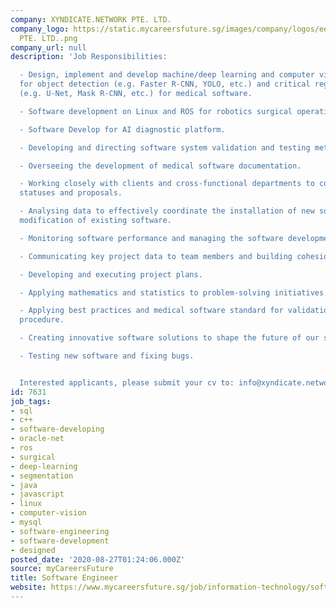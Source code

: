 ```yaml
---
company: XYNDICATE.NETWORK PTE. LTD.
company_logo: https://static.mycareersfuture.sg/images/company/logos/ee70ee9c2797a120a73a7cebdab64207/XYNDICATE.NETWORK
  PTE. LTD..png
company_url: null
description: 'Job Responsibilities:

  - Design, implement and develop machine/deep learning and computer vision algorithms
  for object detection (e.g. Faster R-CNN, YOLO, etc.) and critical region segmentation
  (e.g. U-Net, Mask R-CNN, etc.) for medical software.

  - Software development on Linux and ROS for robotics surgical operation platform.

  - Software Develop for AI diagnostic platform.

  - Developing and directing software system validation and testing methods.

  - Overseeing the development of medical software documentation.

  - Working closely with clients and cross-functional departments to communicate project
  statuses and proposals.

  - Analysing data to effectively coordinate the installation of new software or the
  modification of existing software.

  - Monitoring software performance and managing the software development life-cycle.

  - Communicating key project data to team members and building cohesion among teams.

  - Developing and executing project plans.

  - Applying mathematics and statistics to problem-solving initiatives.

  - Applying best practices and medical software standard for validation and verification
  procedure.

  - Creating innovative software solutions to shape the future of our software systems.

  - Testing new software and fixing bugs.


  Interested applicants, please submit your cv to: info@xyndicate.network'
id: 7631
job_tags:
- sql
- c++
- software-developing
- oracle-net
- ros
- surgical
- deep-learning
- segmentation
- java
- javascript
- linux
- computer-vision
- mysql
- software-engineering
- software-development
- designed
posted_date: '2020-08-27T01:24:06.000Z'
source: myCareersFuture
title: Software Engineer
website: https://www.mycareersfuture.sg/job/information-technology/software-engineer-a46ab247bc18dc1121a36c28202f76bc
---
```

